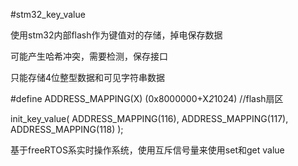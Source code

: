 #stm32_key_value

使用stm32内部flash作为键值对的存储，掉电保存数据

可能产生哈希冲突，需要检测，保存接口

只能存储4位整型数据和可见字符串数据

#define  ADDRESS_MAPPING(X)         (0x8000000+X*2*1024)   //flash扇区

init_key_value( ADDRESS_MAPPING(116), ADDRESS_MAPPING(117), ADDRESS_MAPPING(118) );

基于freeRTOS系实时操作系统，使用互斥信号量来使用set和get value

